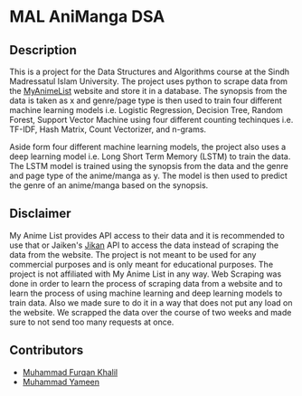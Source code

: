 # MAL AniManga DSA

## Description
This is a project for the Data Structures and Algorithms course at the Sindh Madressatul Islam University. The project uses python to scrape data from the [MyAnimeList](https://myanimelist.net/) website and store it in a database. The synopsis from the data is taken as x and genre/page type is then used to train four different machine learning models i.e. Logistic Regression, Decision Tree, Random Forest, Support Vector Machine using four different counting techinques i.e. TF-IDF, Hash Matrix, Count Vectorizer, and n-grams.

Aside form four different machine learning models, the project also uses a deep learning model i.e. Long Short Term Memory (LSTM) to train the data. The LSTM model is trained using the synopsis from the data and the genre and page type of the anime/manga as y. The model is then used to predict the genre of an anime/manga based on the synopsis.

## Disclaimer
My Anime List provides API access to their data and it is recommended to use that or Jaiken's [Jikan](https://jikan.moe/) API to access the data instead of scraping the data from the website. The project is not meant to be used for any commercial purposes and is only meant for educational purposes. The project is not affiliated with My Anime List in any way. Web Scraping was done in order to learn the process of scraping data from a website and to learn the process of using machine learning and deep learning models to train data. Also we made sure to do it in a way that does not put any load on the website. We scrapped the data over the course of two weeks and made sure to not send too many requests at once.

## Contributors
- [Muhammad Furqan Khalil](https://github.com/FurqanHun)
- [Muhammad Yameen](https://github.com/yameen022)